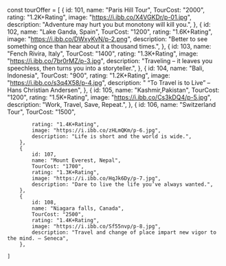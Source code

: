 const tourOffer = [
        {
            id: 101,
            name: "Paris Hill Tour",
            TourCost: "2000",
            rating: "1.2K+Rating",
            image: "https://i.ibb.co/X4VGKDr/p-01.jpg",
            description: "Adventure may hurt you but monotony will kill you.",
        },
        {
            id: 102,
            name: "Lake Ganda, Spain",
            TourCost: "1200",
            rating: "1.6K+Rating",
            image: "https://i.ibb.co/DWxyKvN/p-2.png",
            description: "Better to see something once than hear about it a thousand times.",
        },
        {
            id: 103,
            name: "Fench Rivira, Italy",
            TourCost: "1400",
            rating: "1.3K+Rating",
            image: "https://i.ibb.co/7br0rMZ/p-3.jpg",
            description: "Traveling – it leaves you speechless, then turns you into a storyteller.",
        },
        {
            id: 104,
            name: "Bali, Indonesia",
            TourCost: "900",
            rating: "1.2K+Rating",
            image: "https://i.ibb.co/s3q4X58/p-4.jpg",
            description: " “To Travel is to Live” – Hans Christian Andersen",
        },
        {
            id: 105,
            name: "Kashmir,Pakistan",
            TourCost: "1200",
            rating: "1.5K+Rating",
            image: "https://i.ibb.co/Cs3kDQ4/p-5.jpg",
            description: "Work, Travel, Save, Repeat.",
        },
        {
            id: 106,
            name: "Switzerland Tour",
            TourCost: "1500",

            rating: "1.4K+Rating",
            image: "https://i.ibb.co/zHLmQKm/p-6.jpg",
            description: "Life is short and the world is wide.",
        },
        {
            id: 107,
            name: "Mount Everest, Nepal",
            TourCost: "1700",
            rating: "1.3K+Rating",
            image: "https://i.ibb.co/HqJk6Dy/p-7.jpg",
            description: "Dare to live the life you’ve always wanted.",
        },
        {
            id: 108,
            name: "Niagara falls, Canada",
            TourCost: "2500",
            rating: "1.4K+Rating",
            image: "https://i.ibb.co/Sf55nvp/p-8.jpg",
            description: "Travel and change of place impart new vigor to the mind. – Seneca",
        },

    ]